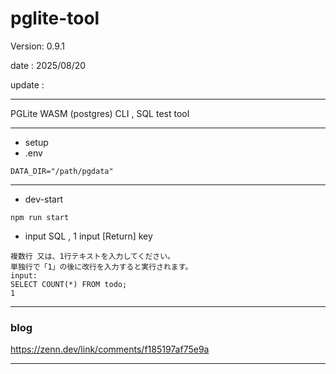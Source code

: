 # pglite-tool

 Version: 0.9.1

 date    : 2025/08/20
 
 update  :

***

PGLite WASM (postgres) CLI , SQL test tool

***
* setup
* .env

```
DATA_DIR="/path/pgdata"
```
***
* dev-start

```
npm run start
```
* input SQL , 1 input [Return] key
```
複数行 又は、1行テキストを入力してください。
単独行で「1」の後に改行を入力すると実行されます。
input:
SELECT COUNT(*) FROM todo;
1
```

***
### blog 

https://zenn.dev/link/comments/f185197af75e9a

***
